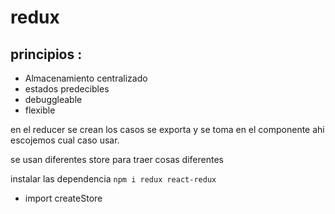 # redux
## principios :

- Almacenamiento centralizado
- estados predecibles
- debuggleable
- flexible

en el reducer se crean los casos se exporta y se toma en el componente ahi escojemos cual caso usar.

se usan diferentes store para traer cosas diferentes

instalar las dependencia ```npm i redux react-redux```

- import createStore
